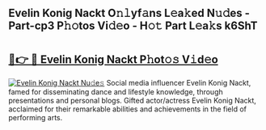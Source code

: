 ## Evelin Konig Nackt O𝚗𝚕yf𝚊ns L𝚎a𝚔ed N𝚞𝚍es - Part-cp3 P𝚑𝚘tos Vi𝚍𝚎o - H𝚘𝚝 Part L𝚎a𝚔s k6ShT

# <h2><a href="http://kf5kt1.oniu.top/?m=Evelin+Konig+Nackt">🔗👉 🔴 Evelin Konig Nackt P𝚑ot𝚘𝚜 V𝚒d𝚎o</a></h2>

[![Evelin Konig Nackt Nu𝚍e𝚜](https://i.imgur.com/0qMVB7G.gif)](http://kf5kt1.oniu.top/?m=Evelin+Konig+Nackt)
Social media influencer Evelin Konig Nackt, famed for disseminating dance and lifestyle knowledge, through presentations and personal blogs. Gifted actor/actress Evelin Konig Nackt, acclaimed for their remarkable abilities and achievements in the field of performing arts.  
